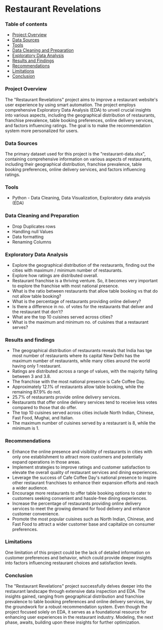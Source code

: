 # Restaurant Revelations


### Table of contents
   
   - [Project Overview](#project-overview)
   - [Data Sources](#data-sources)
   - [Tools](#tools)
   - [Data Cleaning and Preparation](#data-cleaning-and-preparation)
   - [Exploratory Data Analysis](#exploratory-data-analysis)
   - [Results and Findings](#results-and-findings)
   - [Recommendations](#recommendations)
   - [Limitations](#limitations)
   - [Conclusion](#conclusion)


### Project Overview

The "Restaurant Revelations" project aims to improve a restaurant website's user experience by using smart automation. The project employs comprehensive Exploratory Data Analysis (EDA) to unveil crucial insights into various aspects, including the geographical distribution of restaurants, franchise prevalence, table booking preferences, online delivery services, and factors influencing ratings. The goal is to make the recommendation system more personalized for users.


### Data Sources
   The primary dataset used for this project is the "restaurant-data.xlsx", containing comprehensive information on various aspects of restaurants, including their geographical distribution, franchise prevalence, table booking preferences, online delivery services, and factors influencing ratings.


### Tools
    
   - Python - Data Cleaning, Data Visualization, Exploratory data analysis (EDA)
   

### Data Cleaning and Preparation 
    
   - Drop Duplicates rows
   - Handling null Values
   - Data formatting
   - Renaming Columns


### Exploratory Data Analysis
- Explore the geographical distribution of the restaurants, finding out the cities with maximum / minimum number of restaurants.
- Explore how ratings are distributed overall.
- Restaurant franchise is a thriving venture. So, it becomes very important to explore the franchise with most national presence.
- What is the ratio between restaurants that allow table booking vs that do not allow table booking?
- What is the percentage of restaurants providing online delivery?
- Is there a difference in no. of votes for the restaurants that deliver and the restaurant that don’t?
- What are the top 10 cuisines served across cities?
- What is the maximum and minimum no. of cuisines that a restaurant serves?   


### Results and findings 

- The geographical distribution of restaurants reveals that India has tge most number of restaurants where its capital New Delhi has the maximum number of restaurants, while many cities around the world having only 1 restaurant.
- Ratings are distributed across a range of values, with the majority falling between 3 and 3.8.
- The franchise with the most national presence is Cafe Coffee Day.
- Approximately 12.1% of restaurants allow table booking, while the remaining 87.9% do not.
- 25.7% of restaurants provide online delivery services.
- Restaurants that offer online delivery services tend to receive less votes compared to those that do offer.
- The top 10 cuisines served across cities include North Indian, Chinese, Fast Food, Mughai, and Italian.
- The maximum number of cuisines served by a restaurant is 8, while the minimum is 1. 


### Recommendations 

- Enhance the online presence and visibility of restaurants in cities with only one establishment to attract more customers and potentially expand operations in those areas.
- Implement strategies to improve ratings and customer satisfaction to elevate the overall quality of restaurant services and dining experiences.
- Leverage the success of Cafe Coffee Day's national presence to inspire other restaurant franchises to enhance their expansion efforts and reach a wider audience.
- Encourage more restaurants to offer table booking options to cater to customers seeking convenient and hassle-free dining experiences.
- Increase the percentage of restaurants providing online delivery services to meet the growing demand for food delivery and enhance customer convenience.
- Promote the most popular cuisines such as North Indian, Chinese, and Fast Food to attract a wider customer base and capitalize on consumer preferences.


### Limitations

One limitation of this project could be the lack of detailed information on customer preferences and behavior, which could provide deeper insights into factors influencing restaurant choices and satisfaction levels.


### Conclusion 

The "Restaurant Revelations" project successfully delves deeper into the restaurant landscape through extensive data inspection and EDA. The insights gained, ranging from geographical distribution and franchise prevalence to table booking preferences and online delivery services, lay the groundwork for a robust recommendation system. Even though the project focused solely on EDA, it serves as a foundational resource for enhancing user experiences in the restaurant industry. Modeling, the next phase, awaits, building upon these insights for further optimization.


